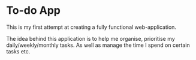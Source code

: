 # To-do App
This is my first attempt at creating a fully functional web-application.

The idea behind this application is to help me organise, prioritise my daily/weekly/monthly tasks. As well as manage the time I spend on certain tasks etc.
